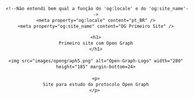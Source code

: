 <!--Não sei pra que serve o 'prefix'-->
<html>

  <head>
    <title>Meu primeiro site com Open Graph</title>
	<meta charset="utf-8" />
    <meta property="og:title" content="Meu primeiro site com Open Graph" />
    <meta property="og:type" content="website" />
	<meta property="og:url" content="https://pedrolcsilva.github.io/Primeira-Pag/" />
    <meta property="og:image" content="https://pedrolcsilva.github.io/Primeira-Pag/images/opengraph5.png"/>
    <meta property="og:image:height" content="370"/>
    <meta property="og:image:width"  content="560"/>
    <meta property="og:description" 
      content="Um site com o protocolo Open Graph implementado para estudo no ALPHA EDTECH" />
	  
	 <!--Não entendi bem qual a função do 'og:locale' e do 'og:site_name'-->
    <meta property="og:locale" content="pt_BR" />
    <meta property="og:site_name" content="OG Primeiro Site" />

  </head>
  
  <body align="center">
  
    <h1>
	Primeiro site com Open Graph
	</h1>
	
	<img src="images/opengraph5.png" alt="Open-Graph-Logo" width="280" height="185" margin-bottom=24>
  
	<p>
	Site para estudo do protocolo Open Graph
	</p> 
	
  </body>



</html>